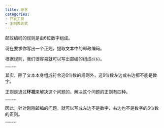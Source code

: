 ```yaml
---
title: 断言
categories: 
- 开发工具
- 正则表达式
---
```


邮政编码的规则是由6位数字组成。

现在要求你写出一个正则，提取文本中的邮政编码。

根据规则，我们很容易就可以写出邮编的组成`d{6}`。

<img src="https://img-blog.csdnimg.cn/10a69d4f0fd4430baf9416fa381c1267.png?x-oss-process=image/watermark,type_d3F5LXplbmhlaQ,shadow_50,text_Q1NETiBA5pyI5Ly06aOe6bG8,size_20,color_FFFFFF,t_70,g_se,x_16" alt="在这里插入图片描述" style="zoom:25%;" />

其实，除了文本本身组成符合这6位数的规则外，这6位数左边或右边都不能是数字。

正则是通过**环视**来解决这个问题的。解决这个问题的正则有四种。

<img src="https://img-blog.csdnimg.cn/f3d671d0f5234c23b15a41fcebae2ff7.png?x-oss-process=image/watermark,type_d3F5LXplbmhlaQ,shadow_50,text_Q1NETiBA5pyI5Ly06aOe6bG8,size_20,color_FFFFFF,t_70,g_se,x_16" alt="在这里插入图片描述" style="zoom:25%;" />

因此，针对刚刚邮编的问题，就可以写成左边不是数字，右边也不是数字的6位数的正则。

<img src="https://img-blog.csdnimg.cn/fa84644da96346dbb3cf5e340030c896.png?x-oss-process=image/watermark,type_d3F5LXplbmhlaQ,shadow_50,text_Q1NETiBA5pyI5Ly06aOe6bG8,size_20,color_FFFFFF,t_70,g_se,x_16" alt="在这里插入图片描述" style="zoom:25%;" />